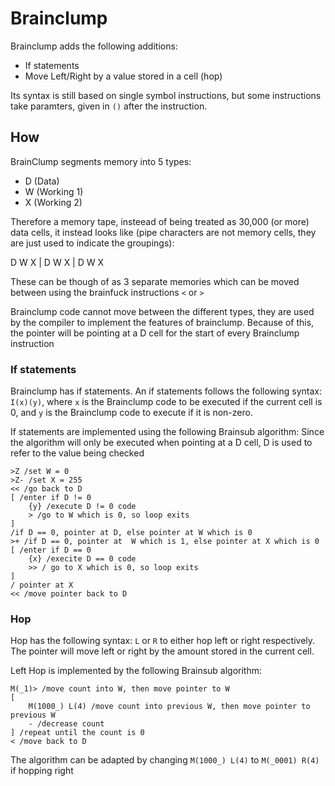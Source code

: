 # Brainclump

Brainclump adds the following additions:

- If statements
- Move Left/Right by a value stored in a cell (hop)

Its syntax is still based on single symbol instructions, but some instructions take paramters, given in `()` after the instruction.

## How

BrainClump segments memory into 5 types:

- D (Data)
- W (Working 1)
- X (Working 2)

Therefore a memory tape, insteead of being treated as 30,000 (or more) data cells, it instead looks like (pipe characters are not memory cells, they are just used to indicate the groupings):

D W X | D W X  | D W X 

These can be though of as 3 separate memories which can be moved between using the brainfuck instructions `<` or `>`

Brainclump  code cannot move between the different types, they are used by the compiler to implement the features of brainclump. Because of this, the pointer will be pointing at a D cell for the start of every Brainclump instruction

### If statements

Brainclump has if statements. An if statements follows the following syntax: `I(x)(y)`, where `x` is the Brainclump code to be executed if the current cell is 0, and `y` is the Brainclump code to execute if it is non-zero. 

If statements are implemented using the following Brainsub algorithm:
Since the algorithm will only be executed when pointing at a D cell, D is used to refer to the value being checked
```
>Z /set W = 0
>Z- /set X = 255
<< /go back to D
[ /enter if D != 0
    {y} /execute D != 0 code
    > /go to W which is 0, so loop exits
]
/if D == 0, pointer at D, else pointer at W which is 0
>+ /if D == 0, pointer at  W which is 1, else pointer at X which is 0
[ /enter if D == 0
    {x} /execite D == 0 code
    >> / go to X which is 0, so loop exits
]
/ pointer at X
<< /move pointer back to D

```

### Hop

Hop has the following syntax: `L` or `R` to either hop left or right respectively. The pointer will move left or right by the amount stored in the current cell.

Left Hop is implemented by the following Brainsub algorithm:
```
M(_1)> /move count into W, then move pointer to W
[
    M(1000_) L(4) /move count into previous W, then move pointer to previous W
    - /decrease count
] /repeat until the count is 0
< /move back to D
```
The algorithm can be adapted by changing `M(1000_) L(4)` to `M(_0001) R(4)` if hopping right